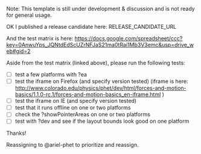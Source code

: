 Note: This template is still under development & discussion and is not ready for general usage.

OK I published a release candidate here:
RELEASE_CANDIDATE_URL

And the test matrix is here:
https://docs.google.com/spreadsheet/ccc?key=0AnwuYps_JQNtdEdScUZrNFJaS21ma0tRai1Mb3V3emc&usp=drive_web#gid=2

Aside from the test matrix (linked above), please run the following tests:

- [ ] test a few platforms with ?ea
- [ ] test the iframe on Firefox (and specify version tested) (iframe is here: http://www.colorado.edu/physics/phet/dev/html/forces-and-motion-basics/1.1.0-rc.1/forces-and-motion-basics_en-iframe.html )
- [ ] test the iframe on IE (and specify version tested)
- [ ] test that it runs offline on one or two platforms
- [ ] check the ?showPointerAreas on one or two platforms
- [ ] test with ?dev and see if the layout bounds look good on one platform

Thanks!

Reassigning to @ariel-phet to prioritize and reassign.

